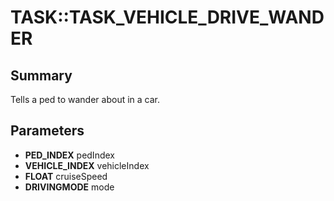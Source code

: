 # TASK::TASK_VEHICLE_DRIVE_WANDER

## Summary
Tells a ped to wander about in a car.

## Parameters
* **PED_INDEX** pedIndex
* **VEHICLE_INDEX** vehicleIndex
* **FLOAT** cruiseSpeed
* **DRIVINGMODE** mode